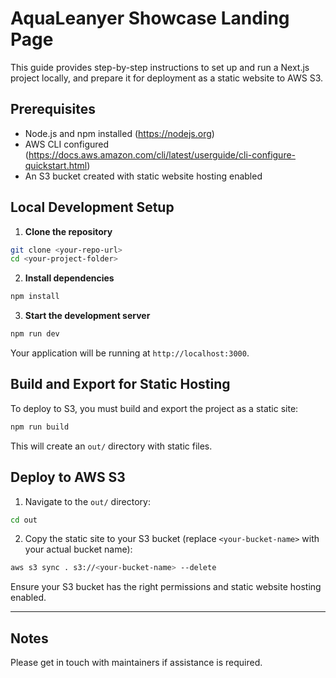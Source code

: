 # AquaLeanyer Showcase Landing Page

This guide provides step-by-step instructions to set up and run a Next.js project locally, and prepare it for deployment as a static website to AWS S3.

## Prerequisites

- Node.js and npm installed (https://nodejs.org)
- AWS CLI configured (https://docs.aws.amazon.com/cli/latest/userguide/cli-configure-quickstart.html)
- An S3 bucket created with static website hosting enabled

## Local Development Setup

1. **Clone the repository**

```bash
git clone <your-repo-url>
cd <your-project-folder>
```

2. **Install dependencies**

```bash
npm install
```

3. **Start the development server**

```bash
npm run dev
```

Your application will be running at `http://localhost:3000`.

## Build and Export for Static Hosting

To deploy to S3, you must build and export the project as a static site:

```bash
npm run build
```

This will create an `out/` directory with static files.

## Deploy to AWS S3

1. Navigate to the `out/` directory:

```bash
cd out
```

2. Copy the static site to your S3 bucket (replace `<your-bucket-name>` with your actual bucket name):

```bash
aws s3 sync . s3://<your-bucket-name> --delete
```

Ensure your S3 bucket has the right permissions and static website hosting enabled.

---

## Notes

Please get in touch with maintainers if assistance is required.